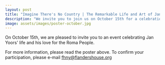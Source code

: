 ```yaml
---
layout: post
title: "Imagine There's No Country | The Remarkable Life and Art of Jan Yoors and His Love for the Roma People"
description: "We invite you to join us on October 15th for a celebration of Jan Yoors' life and his love for the Roma People." 
image: assets/images/poster-october.jpg
---
```


On October 15th, we are pleased to invite you to an event celebrating Jan Yoors' life and his love for the Roma People.

For more information, please read the poster above. To confirm your participation, please e-mail fhny@flandershouse.org 
